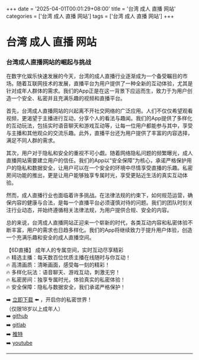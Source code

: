 +++
date = '2025-04-01T00:01:29+08:00'
title = '台湾 成人 直播 网站'
categories = ['台湾 成人 直播 网站']
tags = ['台湾 成人 直播 网站']
+++

# 台湾 成人 直播 网站

### 台湾成人直播网站的崛起与挑战

在数字化娱乐快速发展的今天，台湾的成人直播行业逐渐成为一个备受瞩目的市场。随着互联网技术的发展，直播平台为用户提供了一种全新的互动体验，尤其是针对成年人群体的需求。我们的App正是在这一背景下应运而生，致力于为用户创造一个安全、私密并且充满乐趣的视频和直播平台。

首先，台湾成人直播网站的兴起离不开社交网络的广泛应用。人们不仅仅希望观看视频，更渴望于主播进行互动，分享个人的看法与趣闻。我们的App提供了多样化的互动玩法，包括实时语音聊天和游戏互动等，让每一位用户都能参与其中，享受与主播和其他观众的交流乐趣。此外，直播平台还为用户提供了丰富的内容选择，满足不同人群的需求。

其次，用户对于隐私和安全的重视不可小觑。随着网络隐私问题的频繁曝光，成人直播网站需要建立用户的信任。我们的App以“安全保障”为核心，承诺严格保护用户的隐私和数据安全，让用户可以在一个安全的环境中尽情享受直播的乐趣。私密房间功能的推出，更是让用户能够独享专属时光，享受更贴近生活的真实互动体验。

然而，成人直播行业也面临着许多挑战。在法律法规的约束下，如何规范运营，确保内容的健康与合法，是每一个直播平台必须谨慎对待的问题。我们的团队时刻关注行业动态，并始终遵循相关法律法规，为用户提供合规、安全的内容。

总的来说，台湾成人直播网站正迎来一个崭新的时代，各类互动内容和私密体验不断丰富，用户的需求也日趋多样化。我们的App将继续致力于提升用户体验，创造一个充满乐趣和安全的成人直播空间。

【6D直播】
成年人的专属空间，实时互动尽享精彩  
🔥 精选主播：每天数百位优质主播在线随时与你互动！  
🔥 高清画质：清晰画面，感受每一刻的精彩！  
🔥 多样化玩法：语音聊天、游戏互动，刺激无穷！  
🔥 私密房间：独享专属时光，体验真实的私密体验！  
🔥 安全保障：隐私与数据安全，我们承诺严格保护！  

➡️ [立即下载](https://down123.s3.ap-east-1.amazonaws.com/down/down.html?channelCode=blog) ⬅️ ，开启你的私密世界！  
（仅限18岁以上成年人）  
➡️ [github](https://aldult-live.github.io/)  
➡️ [gitlab](https://seo-09598d.gitlab.io/)  
➡️ [推特](https://x.com/wegame33)  
➡️ [youtube](https://www.youtube.com/@6Dlive)  

---
